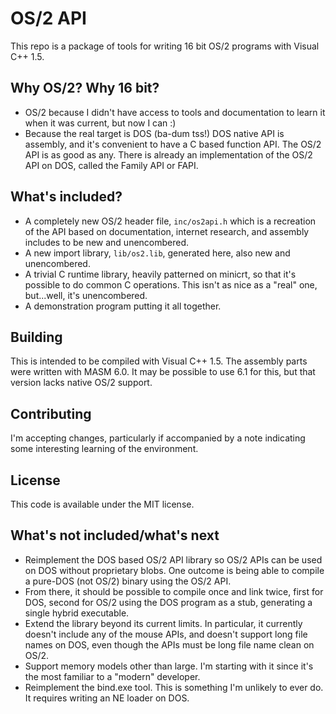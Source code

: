 # OS/2 API

This repo is a package of tools for writing 16 bit OS/2 programs with Visual C++ 1.5.

## Why OS/2? Why 16 bit?

- OS/2 because I didn't have access to tools and documentation to learn it when it was current, but now I can :)
- Because the real target is DOS (ba-dum tss!)  DOS native API is assembly, and it's convenient to have a C based function API.  The OS/2 API is as good as any.  There is already an implementation of the OS/2 API on DOS, called the Family API or FAPI.

## What's included?

- A completely new OS/2 header file, `inc/os2api.h` which is a recreation of the API based on documentation, internet research, and assembly includes to be new and unencombered.
- A new import library, `lib/os2.lib`, generated here, also new and unencombered.
- A trivial C runtime library, heavily patterned on minicrt, so that it's possible to do common C operations.  This isn't as nice as a "real" one, but...well, it's unencombered.
- A demonstration program putting it all together.

## Building

This is intended to be compiled with Visual C++ 1.5.   The assembly parts were written with MASM 6.0.  It may be possible to use 6.1 for this, but that version lacks native OS/2 support.

## Contributing

I'm accepting changes, particularly if accompanied by a note indicating some interesting learning of the environment.

## License

This code is available under the MIT license.

## What's not included/what's next

- Reimplement the DOS based OS/2 API library so OS/2 APIs can be used on DOS without proprietary blobs.  One outcome is being able to compile a pure-DOS (not OS/2) binary using the OS/2 API.
- From there, it should be possible to compile once and link twice, first for DOS, second for OS/2 using the DOS program as a stub, generating a single hybrid executable.
- Extend the library beyond its current limits.  In particular, it currently doesn't include any of the mouse APIs, and doesn't support long file names on DOS, even though the APIs must be long file name clean on OS/2.
- Support memory models other than large.  I'm starting with it since it's the most familiar to a "modern" developer.
- Reimplement the bind.exe tool.  This is something I'm unlikely to ever do.  It requires writing an NE loader on DOS.
